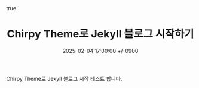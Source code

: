 ﻿---
title: "Chirpy  Theme로  Jekyll  블로그  시작하기"
date: 2025-02-04 17:00:00 +/-0900
categories: [Programming, Blogging]
tags: [jekyll, chirpy, blog]
math: true
toc: true
pin: false
---
Chirpy Theme로 Jekyll 블로그 시작 테스트 합니다.
